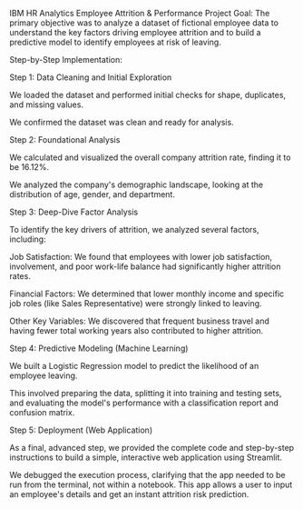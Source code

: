 IBM HR Analytics Employee Attrition & Performance
Project Goal: The primary objective was to analyze a dataset of fictional employee data to understand the key factors driving employee attrition and to build a predictive model to identify employees at risk of leaving.

Step-by-Step Implementation:

Step 1: Data Cleaning and Initial Exploration

We loaded the dataset and performed initial checks for shape, duplicates, and missing values.

We confirmed the dataset was clean and ready for analysis.

Step 2: Foundational Analysis

We calculated and visualized the overall company attrition rate, finding it to be 16.12%.

We analyzed the company's demographic landscape, looking at the distribution of age, gender, and department.

Step 3: Deep-Dive Factor Analysis

To identify the key drivers of attrition, we analyzed several factors, including:

Job Satisfaction: We found that employees with lower job satisfaction, involvement, and poor work-life balance had significantly higher attrition rates.

Financial Factors: We determined that lower monthly income and specific job roles (like Sales Representative) were strongly linked to leaving.

Other Key Variables: We discovered that frequent business travel and having fewer total working years also contributed to higher attrition.

Step 4: Predictive Modeling (Machine Learning)

We built a Logistic Regression model to predict the likelihood of an employee leaving.

This involved preparing the data, splitting it into training and testing sets, and evaluating the model's performance with a classification report and confusion matrix.

Step 5: Deployment (Web Application)

As a final, advanced step, we provided the complete code and step-by-step instructions to build a simple, interactive web application using Streamlit.

We debugged the execution process, clarifying that the app needed to be run from the terminal, not within a notebook. This app allows a user to input an employee's details and get an instant attrition risk prediction.

